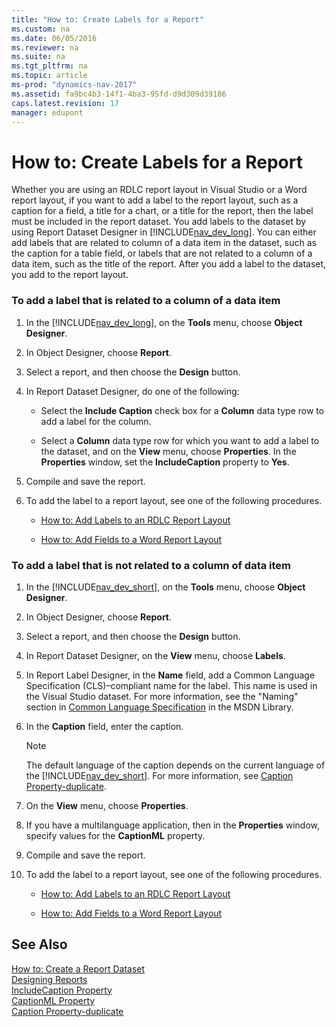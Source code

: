 ```yaml
---
title: "How to: Create Labels for a Report"
ms.custom: na
ms.date: 06/05/2016
ms.reviewer: na
ms.suite: na
ms.tgt_pltfrm: na
ms.topic: article
ms-prod: "dynamics-nav-2017"
ms.assetid: fa9bc4b3-14f1-4ba3-95fd-d9d309d39186
caps.latest.revision: 17
manager: edupont
---
```

# How to: Create Labels for a Report
Whether you are using an RDLC report layout in Visual Studio or a Word report layout, if you want to add a label to the report layout, such as a caption for a field, a title for a chart, or a title for the report, then the label must be included in the report dataset. You add labels to the dataset by using Report Dataset Designer in [!INCLUDE[nav_dev_long](includes/nav_dev_long_md.md)]. You can either add labels that are related to column of a data item in the dataset, such as the caption for a table field, or labels that are not related to a column of a data item, such as the title of the report. After you add a label to the dataset, you add to the report layout.  
  
### To add a label that is related to a column of a data item  
  
1.  In the [!INCLUDE[nav_dev_long](includes/nav_dev_long_md.md)], on the **Tools** menu, choose **Object Designer**.  
  
2.  In Object Designer, choose **Report**.  
  
3.  Select a report, and then choose the **Design** button.  
  
4.  In Report Dataset Designer, do one of the following:  
  
    -   Select the **Include Caption** check box for a **Column** data type row to add a label for the column.  
  
    -   Select a **Column** data type row for which you want to add a label to the dataset, and on the **View** menu, choose **Properties**. In the **Properties** window, set the **IncludeCaption** property to **Yes**.  
  
5.  Compile and save the report.  
  
6.  To add the label to a report layout, see one of the following procedures.  
  
    -   [How to: Add Labels to an RDLC Report Layout](How%20to:%20Add%20Labels%20to%20an%20RDLC%20Report%20Layout.md)  
  
    -   [How to: Add Fields to a Word Report Layout](How%20to:%20Add%20Fields%20to%20a%20Word%20Report%20Layout.md)  
  
### To add a label that is not related to a column of data item  
  
1.  In the [!INCLUDE[nav_dev_short](includes/nav_dev_short_md.md)], on the **Tools** menu, choose **Object Designer**.  
  
2.  In Object Designer, choose **Report**.  
  
3.  Select a report, and then choose the **Design** button.  
  
4.  In Report Dataset Designer, on the **View** menu, choose **Labels**.  
  
5.  In Report Label Designer, in the **Name** field, add a Common Language Specification \(CLS\)–compliant name for the label. This name is used in the Visual Studio dataset. For more information, see the "Naming" section in [Common Language Specification](http://go.microsoft.com/fwlink/?LinkId=193144) in the MSDN Library.  
  
6.  In the **Caption** field, enter the caption.  
  
    > [!NOTE]  
    >  The default language of the caption depends on the current language of the [!INCLUDE[nav_dev_short](includes/nav_dev_short_md.md)]. For more information, see [Caption Property-duplicate](Caption-Property-duplicate.md).  
  
7.  On the **View** menu, choose **Properties**.  
  
8.  If you have a multilanguage application, then in the **Properties** window, specify values for the **CaptionML** property.  
  
9. Compile and save the report.  
  
10. To add the label to a report layout, see one of the following procedures.  
  
    -   [How to: Add Labels to an RDLC Report Layout](How%20to:%20Add%20Labels%20to%20an%20RDLC%20Report%20Layout.md)  
  
    -   [How to: Add Fields to a Word Report Layout](How%20to:%20Add%20Fields%20to%20a%20Word%20Report%20Layout.md)  
  
## See Also  
 [How to: Create a Report Dataset](How%20to:%20Create%20a%20Report%20Dataset.md)   
 [Designing Reports](Designing-Reports.md)   
 [IncludeCaption Property](IncludeCaption-Property.md)   
 [CaptionML Property](CaptionML-Property.md)   
 [Caption Property-duplicate](Caption-Property-duplicate.md)